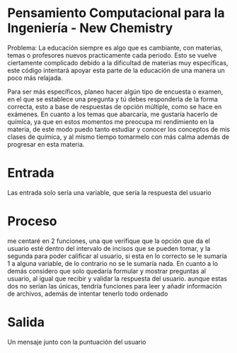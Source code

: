# Pensamiento Computacional para la Ingeniería - New Chemistry

Problema: La educación siempre es algo que es cambiante, con materias, temas o profesores nuevos practicamente cada periodo. Esto se vuelve ciertamente complicado debido a la dificultad de materias muy específicas, este código intentará apoyar esta parte de la educación de una manera un poco más relajada.

Para ser más específicos, planeo hacer algún tipo de encuesta o examen, en el que se establece una pregunta y tú debes responderla de la forma correcta, esto a base de respuestas de opción múltiple, como se hace en exámenes. En cuanto a los temas que abarcaría, me gustaría hacerlo de química, ya que en estos momentos me preocupa mi rendimiento en la materia, de este modo puedo tanto estudiar y conocer los conceptos de mis clases de química, y al mismo tiempo tomarmelo con más calma además de progresar en esta materia.

# Entrada
Las entrada solo sería una variable, que sería la respuesta del usuario

# Proceso
me centaré en 2 funciones, una que verifique que la opción que da el usuario esté dentro del intervalo de incisos que se pueden tomar, y la segunda para poder calificar al usuario, si esta en lo correcto se le sumaría 1 a alguna variable, de lo contrario no se le sumaría nada.
En cuanto a lo demás considero que solo quedaría formular y mostrar preguntas al usuario, al igual que recibir y validar la respuesta del usuario.
aunque estas dos no serían las únicas, tendría funciones para leer y añadir información de archivos, además de intentar tenerlo todo ordenado

# Salida
Un mensaje junto con la puntuación del usuario
